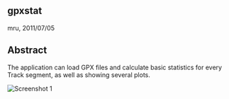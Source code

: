 gpxstat
-------

mru, 2011/07/05


Abstract
--------

The application can load GPX files and calculate basic statistics for every
Track segment, as well as showing several plots.


![Screenshot 1](https://github.com/mru00/gpxstat/raw/master/doc/screenshot1.png)
